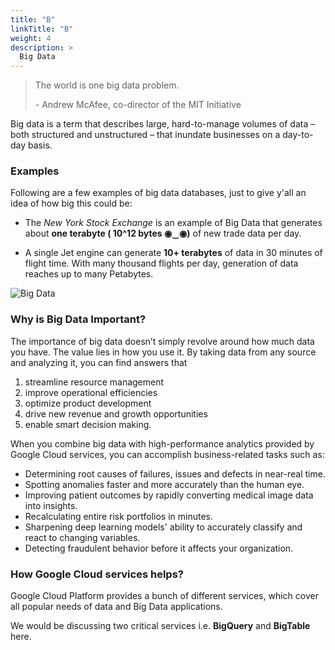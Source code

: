 ```yaml
---
title: "B"
linkTitle: "B"
weight: 4
description: >
  Big Data
---
```


<!-- {{% pageinfo %}}
Automation
{{% /pageinfo %}} -->

> The world is one big data problem.
>
> \- Andrew McAfee, co-director of the MIT Initiative

Big data is a term that describes large, hard-to-manage volumes of data – both structured and unstructured – that inundate businesses on a day-to-day basis.

### Examples

Following are a few examples of big data databases, just to give y'all an idea of how big this could be:

- The _New York Stock Exchange_ is an example of Big Data that generates about **one terabyte ( 10^12 bytes ◉‿◉)** of new trade data per day.

- A single Jet engine can generate **10+ terabytes** of data in 30 minutes of flight time. With many thousand flights per day, generation of data reaches up to many Petabytes.

![Big Data](https://www.guru99.com/images/Big_Data/061114_0759_WhatIsBigDa1.jpg)



### Why is Big Data Important?

The importance of big data doesn’t simply revolve around how much data you have. The value lies in how you use it. By taking data from any source and analyzing it, you can find answers that

1. streamline resource management
2. improve operational efficiencies
3. optimize product development
4. drive new revenue and growth opportunities
5. enable smart decision making.

When you combine big data with high-performance analytics provided by Google Cloud services, you can accomplish business-related tasks such as:

- Determining root causes of failures, issues and defects in near-real time.
- Spotting anomalies faster and more accurately than the human eye.
- Improving patient outcomes by rapidly converting medical image data into insights.
- Recalculating entire risk portfolios in minutes.
- Sharpening deep learning models' ability to accurately classify and react to changing variables.
- Detecting fraudulent behavior before it affects your organization.

### How Google Cloud services helps?

Google Cloud Platform provides a bunch of different services, which cover all popular needs of data and Big Data applications.

We would be discussing two critical services i.e. **BigQuery** and **BigTable** here.
